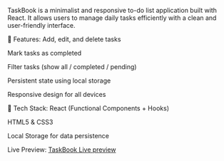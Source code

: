 TaskBook is a minimalist and responsive to-do list application built with React. It allows users to manage daily tasks efficiently with a clean and user-friendly interface.

🔧 Features:
Add, edit, and delete tasks

Mark tasks as completed

Filter tasks (show all / completed / pending)

Persistent state using local storage

Responsive design for all devices

🚀 Tech Stack:
React (Functional Components + Hooks)

HTML5 & CSS3

Local Storage for data persistence

Live Preview: [TaskBook Live preview](https://waleedimran2007.github.io/TaskBook-Todo-App/)

